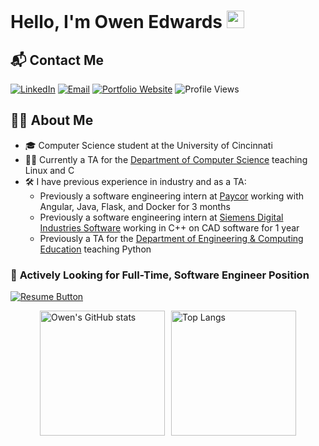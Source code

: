 # Hello, I'm Owen Edwards <img src="https://media.giphy.com/media/hvRJCLFzcasrR4ia7z/giphy.gif" width="28px" height="28px">

## 📬 Contact Me
[![LinkedIn](https://img.shields.io/badge/-LinkedIn-blue?style=flat&logo=Linkedin&logoColor=white)](https://www.linkedin.com/in/edwardoa/)
[![Email](https://img.shields.io/badge/-Email-%230077B3?style=flat&logo=outlook&logoColor=white)](mailto:edwardoa@mail.uc.edu)
[![Portfolio Website](https://img.shields.io/badge/Portfolio%20Website-4D8CFF?style=flat&logo=vercel)](https://owen-edwards.vercel.app/)
![Profile Views](https://komarev.com/ghpvc/?username=OwenAEdwards&color=FFA500)

## 👨‍💻 About Me

- 🎓 Computer Science student at the University of Cincinnati
- 👨‍🏫 Currently a TA for the [Department of Computer Science](https://ceas.uc.edu/academics/departments/computer-science.html) teaching Linux and C
- 🛠️ I have previous experience in industry and as a TA:
  - Previously a software engineering intern at [Paycor](https://www.paycor.com/) working with Angular, Java, Flask, and Docker for 3 months
  - Previously a software engineering intern at [Siemens Digital Industries Software](https://plm.sw.siemens.com/en-US/nx/) working in C++ on CAD software for 1 year
  - Previously a TA for the [Department of Engineering & Computing Education](https://ceas.uc.edu/academics/departments/engineering-education.html) teaching Python

### 💼 **Actively Looking for Full-Time, Software Engineer Position**

[![Resume Button](https://img.shields.io/badge/View%20My%20Resume-blue?style=for-the-badge)](./CS_Resume_Owen_Edwards.pdf)

<div style="display: flex; justify-content: center; gap: 10px;">
  <img src="https://github-readme-stats.vercel.app/api?username=OwenAEdwards&show_icons=true&theme=radical&hide_rank=true" alt="Owen's GitHub stats" style="height: 200px;" />
  <img src="https://github-readme-stats.vercel.app/api/top-langs/?username=OwenAEdwards&layout=compact&theme=radical" alt="Top Langs" style="height: 200px;" />
</div>
